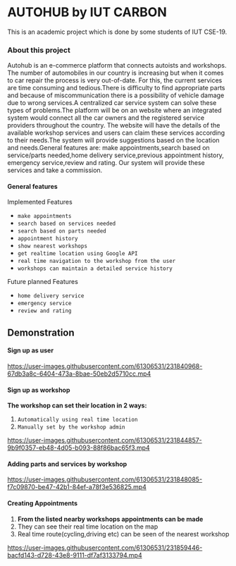 # AUTOHUB by IUT CARBON   

This is an academic project which is done by some students of IUT CSE-19.

### About this project

Autohub is an e-commerce platform that connects autoists and workshops. The number
of automobiles in our country is increasing but when it comes to car repair the process is
very out-of-date. For this, the current services are time consuming and tedious.There is
difficulty to find appropriate parts and because of miscommunication there is a possibility
of vehicle damage due to wrong services.A centralized car service system can solve these
types of problems.The platform will be on an website where an integrated system would
connect all the car owners and the registered service providers throughout the country.
The website will have the details of the available workshop services and users can claim
these services according to their needs.The system will provide suggestions based on the
location and needs.General features are: make appointments,search based on service/parts
needed,home delivery service,previous appointment history, emergency service,review
and rating. Our system will provide these services and take a commission.

#### General features 
Implemented Features
- `make appointments`
- `search based on services needed`
- `search based on parts needed`
- `appointment history`
- `show nearest workshops`
- `get realtime location using Google API`
- `real time navigation to the workshop from the user`
- `workshops can maintain a detailed service history`

Future planned Features
- `home delivery service`
- `emergency service`
- `review and rating`


## Demonstration

#### Sign up as user 
https://user-images.githubusercontent.com/61306531/231840968-67db3a8c-6404-473a-8bae-50eb2d5710cc.mp4

#### Sign up as workshop
**The workshop can set their location in 2 ways:**
 1. `Automatically using real time location`
 2. `Manually set by the workshop admin`

https://user-images.githubusercontent.com/61306531/231844857-9b9f0357-eb48-4d05-b093-88f86bac65f3.mp4

#### Adding parts and services by workshop

https://user-images.githubusercontent.com/61306531/231848085-f7c09870-be47-42b1-84ef-a78f3e536825.mp4

#### Creating Appointments
1. **From the listed nearby workshops appointments can be made**
2. They can see their real time location on the map
3. Real time route(cycling,driving etc) can be seen of the nearest workshop




https://user-images.githubusercontent.com/61306531/231859446-bacfd143-d728-43e8-9111-df7af3133794.mp4










